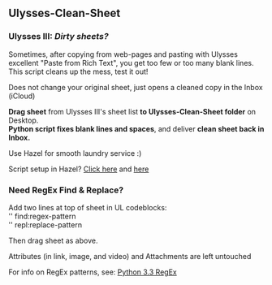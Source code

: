 ## Ulysses-Clean-Sheet


### Ulysses III: *Dirty sheets?*
Sometimes, after copying from web-pages and pasting with Ulysses excellent "Paste from Rich Text", you get too few or too many blank lines. This script cleans up the mess, test it out!

Does not change your original sheet, just opens a cleaned copy in the Inbox (iCloud)

**Drag sheet** from Ulysses III's sheet list **to Ulysses-Clean-Sheet folder** on Desktop.  
**Python script fixes blank lines and spaces**, and deliver **clean sheet back in Inbox.**

Use Hazel for smooth laundry service :)

Script setup in Hazel? [Click here](http://t.co/EgrOwChykB) and [here](http://t.co/4dAORKd8S6)

### Need RegEx Find & Replace?
Add two lines at top of sheet in UL codeblocks:  
'' find:regex-pattern  
'' repl:replace-pattern  

Then drag sheet as above.

Attributes (in link, image, and video) and Attachments are left untouched

For info on RegEx patterns, see: [Python 3.3 RegEx](https://docs.python.org/3.3/howto/regex.html)
